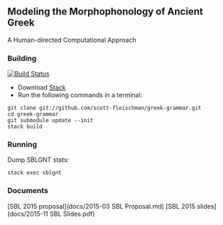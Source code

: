 ## Modeling the Morphophonology of Ancient Greek
A Human-directed Computational Approach

### Building
[![Build Status](https://travis-ci.org/scott-fleischman/greek-grammar.svg?branch=master)](https://travis-ci.org/scott-fleischman/greek-grammar)

- Download [Stack](https://github.com/commercialhaskell/stack/wiki)
- Run the following commands in a terminal:
```Shell
git clone git://github.com/scott-fleischman/greek-grammar.git
cd greek-grammar
git submodule update --init
stack build
```

### Running
Dump SBLGNT stats:
```Shell
stack exec sblgnt
```

### Documents
[SBL 2015 proposal](docs/2015-03 SBL Proposal.md)
[SBL 2015 slides](docs/2015-11 SBL Slides.pdf)
